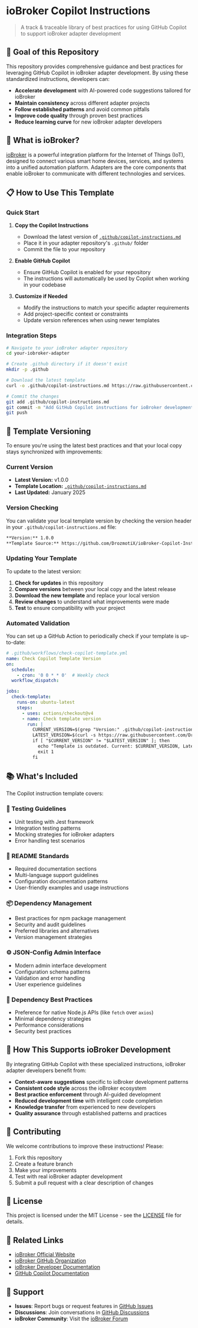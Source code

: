 # ioBroker Copilot Instructions

> A track & traceable library of best practices for using GitHub Copilot to support ioBroker adapter development

## 🎯 Goal of this Repository

This repository provides comprehensive guidance and best practices for leveraging GitHub Copilot in ioBroker adapter development. By using these standardized instructions, developers can:

- **Accelerate development** with AI-powered code suggestions tailored for ioBroker
- **Maintain consistency** across different adapter projects
- **Follow established patterns** and avoid common pitfalls
- **Improve code quality** through proven best practices
- **Reduce learning curve** for new ioBroker adapter developers

## 🚀 What is ioBroker?

[ioBroker](https://www.iobroker.net/) is a powerful integration platform for the Internet of Things (IoT), designed to connect various smart home devices, services, and systems into a unified automation platform. Adapters are the core components that enable ioBroker to communicate with different technologies and services.

## 📋 How to Use This Template

### Quick Start

1. **Copy the Copilot Instructions**
   - Download the latest version of [`.github/copilot-instructions.md`](.github/copilot-instructions.md)
   - Place it in your adapter repository's `.github/` folder
   - Commit the file to your repository

2. **Enable GitHub Copilot**
   - Ensure GitHub Copilot is enabled for your repository
   - The instructions will automatically be used by Copilot when working in your codebase

3. **Customize if Needed**
   - Modify the instructions to match your specific adapter requirements
   - Add project-specific context or constraints
   - Update version references when using newer templates

### Integration Steps

```bash
# Navigate to your ioBroker adapter repository
cd your-iobroker-adapter

# Create .github directory if it doesn't exist
mkdir -p .github

# Download the latest template
curl -o .github/copilot-instructions.md https://raw.githubusercontent.com/DrozmotiX/ioBroker-Copilot-Instructions/main/.github/copilot-instructions.md

# Commit the changes
git add .github/copilot-instructions.md
git commit -m "Add GitHub Copilot instructions for ioBroker development"
git push
```

## 🔄 Template Versioning

To ensure you're using the latest best practices and that your local copy stays synchronized with improvements:

### Current Version
- **Latest Version:** v1.0.0
- **Template Location:** [`.github/copilot-instructions.md`](.github/copilot-instructions.md)
- **Last Updated:** January 2025

### Version Checking

You can validate your local template version by checking the version header in your `.github/copilot-instructions.md` file:

```markdown
**Version:** 1.0.0
**Template Source:** https://github.com/DrozmotiX/ioBroker-Copilot-Instructions
```

### Updating Your Template

To update to the latest version:

1. **Check for updates** in this repository
2. **Compare versions** between your local copy and the latest release
3. **Download the new template** and replace your local version
4. **Review changes** to understand what improvements were made
5. **Test** to ensure compatibility with your project

### Automated Validation

You can set up a GitHub Action to periodically check if your template is up-to-date:

```yaml
# .github/workflows/check-copilot-template.yml
name: Check Copilot Template Version
on:
  schedule:
    - cron: '0 0 * * 0'  # Weekly check
  workflow_dispatch:

jobs:
  check-template:
    runs-on: ubuntu-latest
    steps:
      - uses: actions/checkout@v4
      - name: Check template version
        run: |
          CURRENT_VERSION=$(grep "Version:" .github/copilot-instructions.md | head -1 | sed 's/.*Version:\s*//')
          LATEST_VERSION=$(curl -s https://raw.githubusercontent.com/DrozmotiX/ioBroker-Copilot-Instructions/main/.github/copilot-instructions.md | grep "Version:" | head -1 | sed 's/.*Version:\s*//')
          if [ "$CURRENT_VERSION" != "$LATEST_VERSION" ]; then
            echo "Template is outdated. Current: $CURRENT_VERSION, Latest: $LATEST_VERSION"
            exit 1
          fi
```

## 📚 What's Included

The Copilot instruction template covers:

### 🧪 Testing Guidelines
- Unit testing with Jest framework
- Integration testing patterns
- Mocking strategies for ioBroker adapters
- Error handling test scenarios

### 📖 README Standards
- Required documentation sections
- Multi-language support guidelines
- Configuration documentation patterns
- User-friendly examples and usage instructions

### 📦 Dependency Management
- Best practices for npm package management
- Security and audit guidelines
- Preferred libraries and alternatives
- Version management strategies

### ⚙️ JSON-Config Admin Interface
- Modern admin interface development
- Configuration schema patterns
- Validation and error handling
- User experience guidelines

### 🔧 Dependency Best Practices
- Preference for native Node.js APIs (like `fetch` over `axios`)
- Minimal dependency strategies
- Performance considerations
- Security best practices

## 🤝 How This Supports ioBroker Development

By integrating GitHub Copilot with these specialized instructions, ioBroker adapter developers benefit from:

- **Context-aware suggestions** specific to ioBroker development patterns
- **Consistent code style** across the ioBroker ecosystem
- **Best practice enforcement** through AI-guided development
- **Reduced development time** with intelligent code completion
- **Knowledge transfer** from experienced to new developers
- **Quality assurance** through established patterns and practices

## 🌟 Contributing

We welcome contributions to improve these instructions! Please:

1. Fork this repository
2. Create a feature branch
3. Make your improvements
4. Test with real ioBroker adapter development
5. Submit a pull request with a clear description of changes

## 📄 License

This project is licensed under the MIT License - see the [LICENSE](LICENSE) file for details.

## 🔗 Related Links

- [ioBroker Official Website](https://www.iobroker.net/)
- [ioBroker GitHub Organization](https://github.com/ioBroker)
- [ioBroker Developer Documentation](https://github.com/ioBroker/ioBroker.docs)
- [GitHub Copilot Documentation](https://docs.github.com/en/copilot)

## 💬 Support

- **Issues**: Report bugs or request features in [GitHub Issues](https://github.com/DrozmotiX/ioBroker-Copilot-Instructions/issues)
- **Discussions**: Join conversations in [GitHub Discussions](https://github.com/DrozmotiX/ioBroker-Copilot-Instructions/discussions)
- **ioBroker Community**: Visit the [ioBroker Forum](https://forum.iobroker.net/)